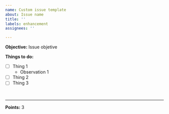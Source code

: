 ```yaml
---
name: Custom issue template
about: Issue name
title: ''
labels: enhancement
assignees: ''

---
```


**Objective:** Issue objetive

**Things to do:**
- [ ] Thing 1
   - Observation 1
- [ ] Thing 2
- [ ] Thing 3

&nbsp;
***
**Points:** 3